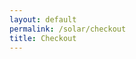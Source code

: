 ```yaml
---
layout: default
permalink: /solar/checkout
title: Checkout
---
```


<div id="cartcontent"></div>
<div id="paypalbutton"></div>
<script src="/assets/catalog.js"></script>
<script src="https://www.paypal.com/sdk/js?client-id=ASX4J0fvrLVv3LPCHVTFiKKRgoZ2QRMN3n90vqlzL1F0vcSFVkHOqxubEwbRlwOkOtRFWKilioV3ubsV&currency=GBP"></script>
<script src="/assets/checkout.js"></script>